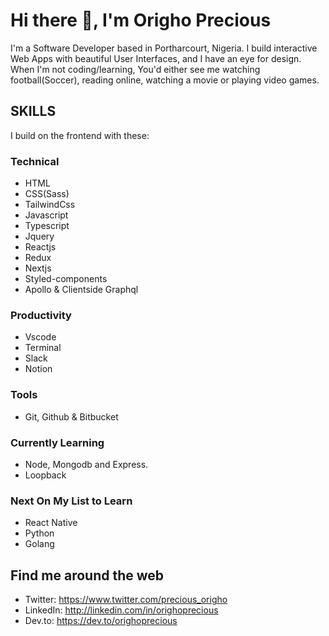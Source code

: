 # Hi there 👋, I'm Origho Precious 

I'm a Software Developer based in Portharcourt, Nigeria. I build interactive Web Apps with beautiful User Interfaces, and I have an eye for design. When I'm not coding/learning, You'd either see me watching football(Soccer), reading online, watching a movie or playing video games.

## SKILLS 
I build on the frontend with these:
### Technical
- HTML 
- CSS(Sass) 
- TailwindCss
- Javascript 
- Typescript
- Jquery 
- Reactjs 
- Redux 
- Nextjs
- Styled-components 
- Apollo & Clientside Graphql

### Productivity 
- Vscode 
- Terminal 
- Slack 
- Notion

### Tools
- Git, Github & Bitbucket 

### Currently Learning 
- Node, Mongodb and Express.
- Loopback

### Next On My List to Learn
- React Native
- Python
- Golang


## Find me around the web
- Twitter: https://www.twitter.com/precious_origho 
- LinkedIn: http://linkedin.com/in/orighoprecious 
- Dev.to: https://dev.to/orighoprecious


